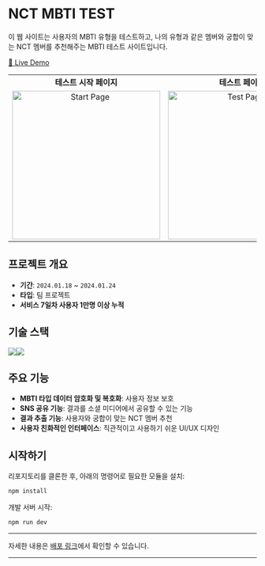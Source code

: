 

# NCT MBTI TEST

이 웹 사이트는 사용자의 MBTI 유형을 테스트하고, 나의 유형과 같은 멤버와 궁합이 맞는 NCT 멤버를 추천해주는 MBTI 테스트 사이트입니다.

[🚀 Live Demo](https://27lia.github.io/mbti/)

<table>
  <tr>
    <td align="center"><b>테스트 시작 페이지</b></td>
    <td align="center"><b>테스트 페이지</b></td>
    <td align="center"><b>결과 페이지</b></td>
  </tr>
  <tr>
    <td align="center">
      <img src="https://github.com/27Lia/mbti/assets/117743861/2470502b-f379-46cb-8ba9-a4b3cd8fd5bb" alt="Start Page" width="300px"/>
    </td>
    <td align="center">
      <img src="https://github.com/27Lia/mbti/assets/117743861/689903dc-4358-4668-b453-798f261fbe5c" alt="Test Page" width="300px"/>
    </td>
    <td align="center">
      <img src="https://github.com/27Lia/mbti/assets/117743861/ea3cd254-29d7-4ced-9bde-b0a142efdf6d" alt="Result Page" width="300px"/>
    </td>
  </tr>
</table>

## 프로젝트 개요

- **기간**: `2024.01.18` ~ `2024.01.24`
- **타입**: 팀 프로젝트
- **서비스 7일차 사용자 1만명 이상 누적**

## 기술 스택

<img src="https://img.shields.io/badge/React-61DAFB?style=for-the-badge&logo=React&logoColor=white"/><img src="https://img.shields.io/badge/Tailwind_CSS-38B2AC?style=for-the-badge&logo=tailwind-css&logoColor=white"/>

## 주요 기능

- **MBTI 타입 데이터 암호화 및 복호화**: 사용자 정보 보호
- **SNS 공유 기능**: 결과를 소셜 미디어에서 공유할 수 있는 기능
- **결과 추출 기능**: 사용자와 궁합이 맞는 NCT 멤버 추천
- **사용자 친화적인 인터페이스**: 직관적이고 사용하기 쉬운 UI/UX 디자인

## 시작하기

리포지토리를 클론한 후, 아래의 명령어로 필요한 모듈을 설치:

```bash
npm install
```

개발 서버 시작:

```bash
npm run dev
```

---

자세한 내용은 [배포 링크](https://27lia.github.io/mbti/)에서 확인할 수 있습니다.

---
